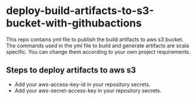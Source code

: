 # deploy-build-artifacts-to-s3-bucket-with-githubactions
This repo contains yml file to publish the build artifacts to aws s3 bucket.
The commands used in the yml file to build and generate artifacts are scala specific. You can change them according to your own project requirements.
## Steps to deploy artifacts to aws s3 
* Add your aws-access-key-id in your repository secrets.
* Add your aws-secret-access-key in your repository secrets.
